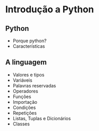 # Introdução a Python

## Python

- Porque python?
- Características

## A linguagem

- Valores e tipos
- Variáveis
- Palavras reservadas
- Operadores
- Funções
- Importação
- Condições
- Repetições
- Listas, Tuplas e Dicionários
- Classes

